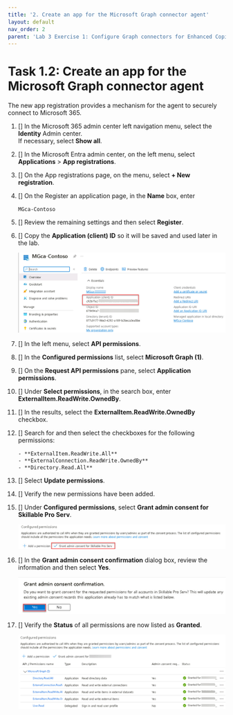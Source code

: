 ```yaml
---
title: '2. Create an app for the Microsoft Graph connector agent'
layout: default
nav_order: 2
parent: 'Lab 3 Exercise 1: Configure Graph connectors for Enhanced Copilot Experience'
---
```


# Task 1.2: Create an app for the Microsoft Graph connector agent

The new app registration provides a mechanism for the agent to securely connect to Microsoft 365.


1. [] In the Microsoft 365 admin center left navigation menu, select the **Identity** Admin center.  
    If necessary, select **Show all**.

1. [] In the Microsoft Entra admin center, on the left menu, select **Applications** > **App registrations**.

1. [] On the App registrations page, on the menu, select **+ New registration**.

1. [] On the Register an application page, in the **Name** box, enter 
	
	```
	MGca-Contoso
	```

1. [] Review the remaining settings and then select **Register**.

1. [] Copy the **Application (client) ID** so it will be saved and used later in the lab.

    ![AppID.jpg](../media/Updates/AppID.jpg)

1. [] In the left menu, select **API permissions**.

1. [] In the **Configured permissions** list, select **Microsoft Graph (1)**.

1. [] On the **Request API permissions** pane, select **Application permissions**.

1. [] Under **Select permissions**, in the search box, enter **ExternalItem.ReadWrite.OwnedBy**.

1. [] In the results, select the **ExternalItem.ReadWrite.OwnedBy** checkbox.

1. [] Search for and then select the checkboxes for the following permissions:

       - **ExternalItem.ReadWrite.All**
       - **ExternalConnection.ReadWrite.OwnedBy**
       - **Directory.Read.All**

1. [] Select **Update permissions**.

1. [] Verify the new permissions have been added.

1. [] Under **Configured permissions**, select **Grant admin consent for Skillable Pro Serv**.

    ![grantPerms.jpg](../media/Updates/grantPerms.jpg)

1. [] In the **Grant admin consent confirmation** dialog box, review the information and then select **Yes**.

    ![grantYes.jpg](../media/Updates/grantYes.jpg)

1. [] Verify the **Status** of all permissions are now listed as **Granted**.

    ![configuredPermissions1.jpg](../media/Updates/configuredPermissions1.jpg)
